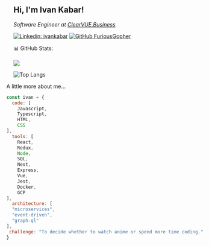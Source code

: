 <h2> Hi, I'm Ivan Kabar! </h2>
<p><em>Software Engineer at <a href="https://clearvue.business">ClearVUE.Business</a> 
</em></p>

[![Linkedin: ivankabar](https://img.shields.io/badge/-IvanKabar-blue?style=flat-square&logo=Linkedin&logoColor=white&link=https://www.linkedin.com/in/ivan-kabar-ba3622247/)](https://www.linkedin.com/in/ivan-kabar-ba3622247/)
[![GitHub FuriousGopher](https://img.shields.io/github/followers/FuriousGopher?label=follow&style=social)](https://github.com/FuriousGopher)

📊 GitHub Stats: </br></br>
![](https://github-readme-streak-stats.herokuapp.com/?user=FuriousGopher&theme=onedark&hide_border=false)<br/>

![Top Langs](https://github-readme-stats.vercel.app/api/top-langs/?username=FuriousGopher&hide_progress=true)

<div style="float: right;">
 A little more about me...  

```javascript
const ivan = {
  code: [
    Javascript,
    Typescript,
    HTML,
    CSS
],
  tools: [
    React,
    Redux,
    Node,
    SQL,
    Nest,
    Express,
    Vue,
    Jest,
    Docker,
    GCP
],
  architecture: [
  "microservices",
  "event-driven",
  "graph-ql"
],
 challenge: "To decide whether to watch anime or spend more time coding."
}

```

</div>
